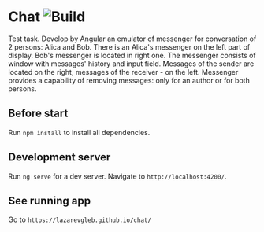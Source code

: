 # Chat ![Build](https://github.com/LazarevGleb/chat/workflows/Build/badge.svg)
Test task. Develop by Angular an emulator of messenger for conversation of 2 persons: Alica and Bob.
There is an Alica's messenger on the left part of display. Bob's messenger is located in right one.
The messenger consists of window with messages' history and input field. Messages of the sender are located
on the right, messages of the receiver - on the left. Messenger provides a capability of removing messages:
only for an author or for both persons.

## Before start

Run `npm install` to install all dependencies.

## Development server

Run `ng serve` for a dev server. Navigate to `http://localhost:4200/`.

## See running app

Go to `https://lazarevgleb.github.io/chat/`
